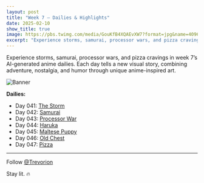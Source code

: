```yaml
---
layout: post
title: "Week 7 – Dailies & Highlights"
date: 2025-02-10
show_title: true
image: https://pbs.twimg.com/media/GouKfB4XQAEvXW7?format=jpg&name=4096x4096
excerpt: "Experience storms, samurai, processor wars, and pizza cravings in week 7’s AI-generated anime dailies. Each day tells a new visual story, combining adventure, nostalgia, and humor through unique anime-inspired art."
---
```


<div style="max-width: 640px; height: auto;">
  <p>Experience storms, samurai, processor wars, and pizza cravings in week 7’s AI-generated anime dailies. Each day tells a new visual story, combining adventure, nostalgia, and humor through unique anime-inspired art.</p>
  <p><img src="https://pbs.twimg.com/media/GouKfB4XQAEvXW7?format=jpg&name=4096x4096" alt="Banner"  style="max-width: 640px; height: auto;" /></p>
</div>

**Dailies:**
- Day 041: [The Storm](https://x.com/Trevorion/status/1888786026979611002)
- Day 042: [Samurai](https://x.com/Trevorion/status/1889272416796377319)
- Day 043: [Processor War](https://x.com/Trevorion/status/1889519634170159271)
- Day 044: [Haruka](https://x.com/Trevorion/status/1889868504536588537)
- Day 045: [Maltese Puppy](https://x.com/Trevorion/status/1890257396347597033)
- Day 046: [Old Chest](https://x.com/Trevorion/status/1890609425188012259)
- Day 047: [Pizza](https://x.com/Trevorion/status/1890960757174538285)

---
Follow [@Trevorion](https://x.com/Trevorion)

Stay lit. 🔥
